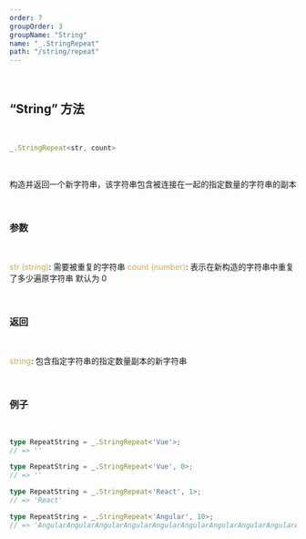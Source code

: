 ```yaml
---
order: 7
groupOrder: 3
groupName: "String"
name: "_.StringRepeat"
path: "/string/repeat"
---
```


<br/>

## “String” 方法

<br/>

```typescript
_.StringRepeat<str, count>
```

<br/>

构造并返回一个新字符串，该字符串包含被连接在一起的指定数量的字符串的副本

<br/>

### 参数

<br/>

<font color="#d9a84a">str (string)</font>: 需要被重复的字符串
<font color="#d9a84a">count (number)</font>: 表示在新构造的字符串中重复了多少遍原字符串 默认为 0

<br/>

### 返回

<br/>

<font color="#d9a84a">string</font>: 包含指定字符串的指定数量副本的新字符串

<br/>

### 例子

<br/>

```typescript
type RepeatString = _.StringRepeat<'Vue'>;
// => ''

type RepeatString = _.StringRepeat<'Vue', 0>;
// => ''

type RepeatString = _.StringRepeat<'React', 1>;
// => 'React'

type RepeatString = _.StringRepeat<'Angular', 10>;
// => 'AngularAngularAngularAngularAngularAngularAngularAngularAngularAngular'
```
